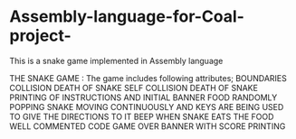 # Assembly-language-for-Coal-project-
This is a snake game implemented in Assembly language

THE SNAKE GAME :
The game includes following attributes;
BOUNDARIES COLLISION DEATH OF SNAKE
SELF COLLISION DEATH OF SNAKE
PRINTING OF INSTRUCTIONS AND INITIAL BANNER
FOOD RANDOMLY POPPING
SNAKE MOVING CONTINUOUSLY AND KEYS ARE BEING USED TO GIVE THE DIRECTIONS TO IT
BEEP WHEN SNAKE EATS THE FOOD
WELL COMMENTED CODE
GAME OVER BANNER WITH SCORE PRINTING

